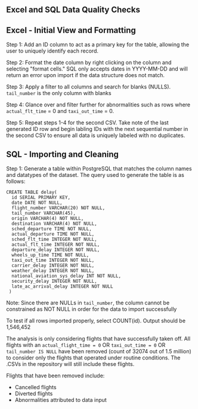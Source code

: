 ## Excel and SQL Data Quality Checks

## Excel - Initial View and Formatting
Step 1: Add an ID column to act as a primary key for the table, allowing the user to uniquely identify each record. 

Step 2: Format the date column by right clicking on the column and selecting "format cells." SQL only accepts dates in YYYY-MM-DD and will return an error upon import if the data structure does not match. 

Step 3: Apply a filter to all columns and search for blanks (NULLS). `tail_number` is the only column with blanks

Step 4: Glance over and filter further for abnormalities such as rows where `actual_flt_time` = 0 and `taxi_out_time` = 0. 

Step 5: Repeat steps 1-4 for the second CSV. Take note of the last generated ID row and begin labling IDs with the next sequential number in the second CSV to ensure all data is uniquely labeled with no duplicates.

## SQL - Importing and Cleaning
Step 1: Generate a table within PostgreSQL that matches the column names and datatypes of the dataset.
The query used to generate the table is as follows:
```
CREATE TABLE delay(
  id SERIAL PRIMARY KEY,
  date DATE NOT NULL,
  flight_number VARCHAR(20) NOT NULL,
  tail_number VARCHAR(45),
  origin VARCHAR(4) NOT NULL,
  destination VARCHAR(4) NOT NULL,
  sched_departure TIME NOT NULL,
  actual_departure TIME NOT NULL,
  sched_flt_time INTEGER NOT NULL,
  actual_flt_time INTEGER NOT NULL,
  departure_delay INTEGER NOT NULL,
  wheels_up_time TIME NOT NULL,
  taxi_out_time INTEGER NOT NULL,
  carrier_delay INTEGER NOT NULL,
  weather_delay INTEGER NOT NULL,
  national_aviation_sys_delay INT NOT NULL,
  security_delay INTEGER NOT NULL,
  late_ac_arrival_delay INTEGER NOT NULL
 )
```
Note: Since there are NULLs in `tail_number`, the column cannot be constrained as NOT NULL in order for the data to import successfully 

To test if all rows imported properly, select COUNT(id). Output should be 1,546,452






The analysis is only considering flights that have successfully taken off. All flights with an `actual_flight_time = 0` OR `taxi_out_time = 0` OR `tail_number IS NULL` have been removed (count of 32074 out of 1.5 million) to consider only the flights that operated under routine conditions. The .CSVs in the repository will still include these flights.

Flights that have been removed include:
- Cancelled flights
- Diverted flights
- Abnormalities attributed to data input
